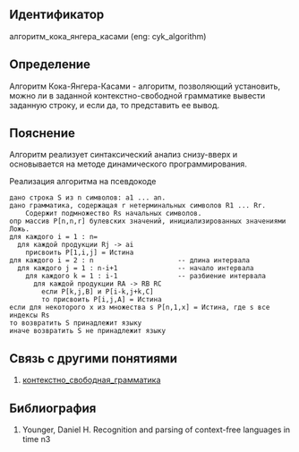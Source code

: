 ## Идентификатор

алгоритм_кока_янгера_касами (eng: cyk_algorithm)

## Определение

Алгоритм Кока-Янгера-Касами - алгоритм, позволяющий установить, можно ли в заданной контекстно-свободной грамматике вывести заданную строку, и если да, то представить ее вывод.

## Пояснение

Алгоритм реализует синтаксический анализ снизу-вверх и основывается на методе динамического программирования.

Реализация алгоритма на псевдокоде
~~~Pseudocode
дано строка S из n символов: a1 ... an.
дано грамматика, содержащая r нетерминальных символов R1 ... Rr.
    Содержит подмножество Rs начальных символов.
опр массив P[n,n,r] булевских значений, инициализированных значениями Ложь.
для каждого i = 1 : n=
  для каждой продукции Rj -> ai
    присвоить P[1,i,j] = Истина
для каждого i = 2 : n                     -- длина интервала
  для каждого j = 1 : n-i+1               -- начало интервала
    для каждого k = 1 : i-1               -- разбиение интервала
      для каждой продукции RA -> RB RC
        если P[k,j,B] и P[i-k,j+k,C]
        то присвоить P[i,j,A] = Истина
если для некоторого x из множества s P[n,1,x] = Истина, где s все индексы Rs
то возвратить S принадлежит языку
иначе возвратить S не принадлежит языку
~~~

## Связь с другими понятиями

1. [контекстно_свободная_грамматика](context_free_grammar.md)

## Библиография

1. Younger, Daniel H. Recognition and parsing of context-free languages in time n3
